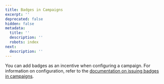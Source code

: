 ```yaml
---
title: Badges in Campaigns
excerpt: ''
deprecated: false
hidden: false
metadata:
  title: ''
  description: ''
  robots: index
next:
  description: ''
---
```

You can add badges as an incentive when configuring a campaign. For information on configuration, refer to the  [documentation on issuing badges in campaigns](https://docs.capillarytech.com/docs/enrolling-and-issuing-badges-from-campaigns).